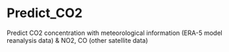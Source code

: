 # Predict_CO2
Predict CO2 concentration with meteorological information (ERA-5 model reanalysis data) &amp; NO2, CO (other satellite data)

